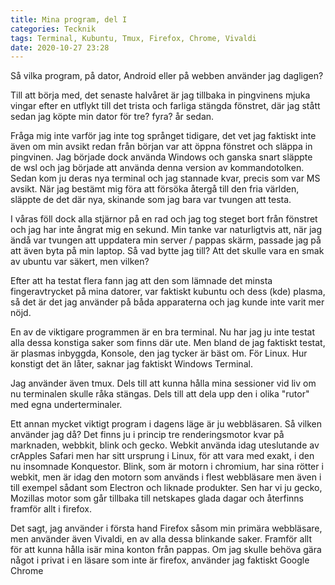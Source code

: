 ```yaml
---
title: Mina program, del I
categories: Tecknik
tags: Terminal, Kubuntu, Tmux, Firefox, Chrome, Vivaldi
date: 2020-10-27 23:28
---
```


Så vilka program, på dator, Android eller på webben använder jag dagligen?

Till att börja med, det senaste halvåret är jag tillbaka in pingvinens mjuka vingar efter en utflykt till det trista och farliga stängda fönstret, där jag stått sedan jag köpte min dator för tre? fyra? år sedan. 

Fråga mig inte varför jag inte tog språnget tidigare, det vet jag faktiskt inte även om min avsikt redan från början var att öppna fönstret och släppa in pingvinen. Jag började dock använda Windows och ganska snart släppte de wsl och jag började att använda denna version av kommandotolken. Sedan kom ju deras nya terminal och jag stannade kvar, precis som var MS avsikt. När jag bestämt mig föra att försöka återgå till den fria världen, släppte de det där nya, skinande som jag bara var tvungen att testa.

I våras föll dock alla stjärnor på en rad och jag tog steget bort från fönstret och jag har inte ångrat mig en sekund. Min tanke var naturligtvis att, när jag ändå var tvungen att uppdatera min server / pappas skärm, passade jag på att även byta på min laptop. Så vad bytte jag till? Att det skulle vara en smak av ubuntu var säkert, men vilken?

Efter att ha testat flera fann jag att den som lämnade det minsta fingeravtrycket på mina datorer, var faktiskt kubuntu och dess (kde) plasma, så det är det jag använder på båda apparaterna och jag kunde inte varit mer nöjd.

En av de viktigare programmen är en bra terminal. Nu har jag ju inte testat alla dessa konstiga saker som finns där ute. Men bland de jag faktiskt testat, är plasmas inbyggda, Konsole, den jag tycker är bäst om. För Linux.  Hur konstigt det än låter, saknar jag faktiskt Windows Terminal.

Jag använder även tmux. Dels till att kunna hålla mina sessioner vid liv om nu terminalen skulle råka stängas. Dels till att dela upp den i olika "rutor" med egna underterminaler.

Ett annan mycket viktigt program i dagens läge är ju webbläsaren. Så vilken använder jag då? Det finns ju i princip tre renderingsmotor kvar på marknaden, webbkit, blink och gecko. Webkit använda idag uteslutande av crApples Safari men har sitt ursprung i Linux, för att vara med exakt, i den nu insomnade Konquestor. Blink, som är motorn i chromium, har sina rötter i webkit, men är idag den motorn som används i flest webbläsare men även i till exempel sådant som Electron och liknade produkter. Sen har vi ju gecko, Mozillas motor som går tillbaka till netskapes glada dagar och återfinns framför allt i firefox.

Det sagt, jag använder i första hand Firefox såsom min primära webbläsare, men använder även Vivaldi, en av alla dessa blinkande saker. Framför allt för att kunna hålla isär mina konton från pappas. Om jag skulle behöva gära något i privat i en läsare som inte är firefox, använder jag faktiskt Google Chrome
